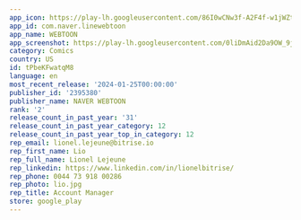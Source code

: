 ```yaml
---
app_icon: https://play-lh.googleusercontent.com/86I0wCNw3f-A2F4f-w1jWZtEOCFFHxhqngWCzEWJFTOZwwlnbIwRH76LUlNF8LxGF3rJ
app_id: com.naver.linewebtoon
app_name: WEBTOON
app_screenshot: https://play-lh.googleusercontent.com/0liDmAid2Da9OW_9j-rw3wUOBTZkiwgE86NoWMrmBSz6qDcffFESvbj5TyrwMABCluBG
category: Comics
country: US
id: tPbeKFwatqM8
language: en
most_recent_release: '2024-01-25T00:00:00'
publisher_id: '2395380'
publisher_name: NAVER WEBTOON
rank: '2'
release_count_in_past_year: '31'
release_count_in_past_year_category: 12
release_count_in_past_year_top_in_category: 12
rep_email: lionel.lejeune@bitrise.io
rep_first_name: Lio
rep_full_name: Lionel Lejeune
rep_linkedin: https://www.linkedin.com/in/lionelbitrise/
rep_phone: 0044 73 918 00286
rep_photo: lio.jpg
rep_title: Account Manager
store: google_play
---
```

